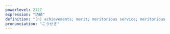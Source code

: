 ```yaml
---
powerlevel: 2127
expression: "功績"
definition: "(n) achievements; merit; meritorious service; meritorious deed; (P)"
pronunciation: "こうせき"
---
```

